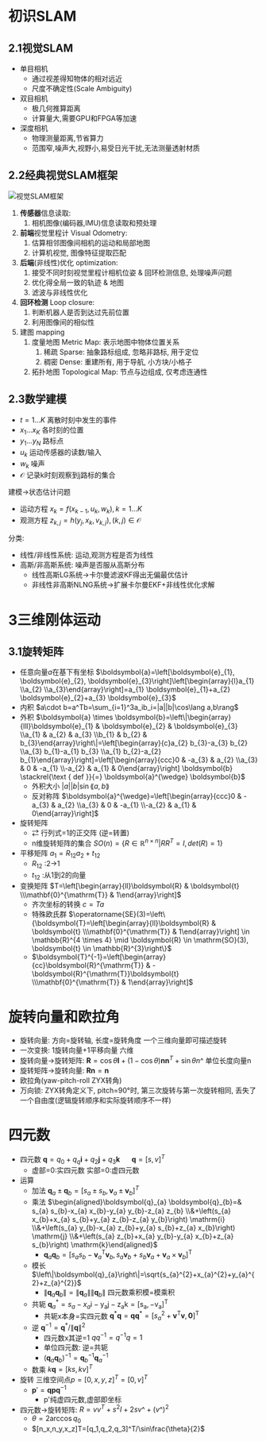 # 初识SLAM

## 2.1视觉SLAM

- 单目相机
  - 通过视差得知物体的相对远近
  - 尺度不确定性(Scale Ambiguity)
- 双目相机
  - 极几何推算距离
  - 计算量大,需要GPU和FPGA等加速
- 深度相机
  - 物理测量距离,节省算力
  - 范围窄,噪声大,视野小,易受日光干扰,无法测量透射材质

## 2.2经典视觉SLAM框架

![视觉SLAM框架](/img/%E8%A7%86%E8%A7%89SLAM%E6%A1%86%E6%9E%B6.png)

1. **传感器**信息读取: 
   1. 相机图像(编码器,IMU)信息读取和预处理
2. **前端**视觉里程计 Visual Odometry: 
   1. 估算相邻图像间相机的运动和局部地图
   2. 计算机视觉, 图像特征提取匹配
3. **后端**(非线性)优化 optimization: 
   1. 接受不同时刻视觉里程计相机位姿 & 回环检测信息, 处理噪声问题
   2. 优化得全局一致的轨迹 & 地图
   3. 滤波与非线性优化
4. **回环检测** Loop closure: 
   1. 判断机器人是否到达过先前位置
   2. 利用图像间的相似性
5. 建图 mapping
   1. 度量地图 Metric Map: 表示地图中物体位置关系
      1. 稀疏 Sparse: 抽象路标组成, 忽略非路标, 用于定位
      2. 稠密 Dense: 重建所有, 用于导航, 小方块/小格子
   2. 拓扑地图 Topological Map: 节点与边组成, 仅考虑连通性

## 2.3数学建模

- $t=1 ... K$ 离散时刻中发生的事件
- $x_1 ... x_K$ 各时刻的位置
- $y_1 ... y_N$ 路标点
- $u_k$ 运动传感器的读数/输入
- $w_k$ 噪声
- $\mathcal{O}$ 记录k时刻观察到j路标的集合

建模->状态估计问题

- 运动方程 $x_k=f(x_{k-1},u_k,w_k), k=1...K$
- 观测方程 $z_{k,j}=h(y_j,x_k,v_{k,j}), (k,j)\in\mathcal{O}$

分类:

- 线性/非线性系统: 运动,观测方程是否为线性
- 高斯/非高斯系统: 噪声是否服从高斯分布
  - 线性高斯LG系统->卡尔曼滤波KF得出无偏最优估计
  - 非线性非高斯NLNG系统->扩展卡尔曼EKF+非线性优化求解

## 

# 3三维刚体运动

## 3.1旋转矩阵

- 任意向量$a$在基下有坐标 $\boldsymbol{a}=\left[\boldsymbol{e}_{1}, \boldsymbol{e}_{2}, \boldsymbol{e}_{3}\right]\left[\begin{array}{l}a_{1} \\a_{2} \\a_{3}\end{array}\right]=a_{1} \boldsymbol{e}_{1}+a_{2} \boldsymbol{e}_{2}+a_{3} \boldsymbol{e}_{3}$
- 内积 $a\cdot b=a^Tb=\sum_{i=1}^3a_ib_i=|a||b|\cos\lang a,b\rang$
- 外积 $\boldsymbol{a} \times \boldsymbol{b}=\left\|\begin{array}{lll}\boldsymbol{e}_{1} & \boldsymbol{e}_{2} & \boldsymbol{e}_{3} \\a_{1} & a_{2} & a_{3} \\b_{1} & b_{2} & b_{3}\end{array}\right\|=\left[\begin{array}{c}a_{2} b_{3}-a_{3} b_{2} \\a_{3} b_{1}-a_{1} b_{3} \\a_{1} b_{2}-a_{2} b_{1}\end{array}\right]=\left[\begin{array}{ccc}0 & -a_{3} & a_{2} \\a_{3} & 0 & -a_{1} \\-a_{2} & a_{1} & 0\end{array}\right] \boldsymbol{b} \stackrel{\text { def }}{=} \boldsymbol{a}^{\wedge} \boldsymbol{b}$
  - 外积大小 $|a||b|\sin\lang a,b\rang$
  - 反对称阵 $\boldsymbol{a}^{\wedge}=\left[\begin{array}{ccc}0 & -a_{3} & a_{2} \\a_{3} & 0 & -a_{1} \\-a_{2} & a_{1} & 0\end{array}\right]$
- 旋转矩阵
  - $\rightleftarrows$ 行列式=1的正交阵 (逆=转置)
  - n维旋转矩阵的集合 $SO(n)=\{R\in \mathbb{R}^{n\times n}|RR^T=I,det(R)=1 \}$
- 平移矩阵 $a_1=R_{12}a_2+t_{12}$
  - $R_{12}$ :2->1
  - $t_{12}$ :从1到2的向量
- 变换矩阵 $T=\left[\begin{array}{ll}\boldsymbol{R} & \boldsymbol{t} \\\mathbf{0}^{\mathrm{T}} & 1\end{array}\right]$
  - 齐次坐标的转换 $c=Ta$
  - 特殊欧氏群 $\operatorname{SE}(3)=\left\{\boldsymbol{T}=\left[\begin{array}{ll}\boldsymbol{R} & \boldsymbol{t} \\\mathbf{0}^{\mathrm{T}} & 1\end{array}\right] \in \mathbb{R}^{4 \times 4} \mid \boldsymbol{R} \in \mathrm{SO}(3), \boldsymbol{t} \in \mathbb{R}^{3}\right\}$
  - $\boldsymbol{T}^{-1}=\left[\begin{array}{cc}\boldsymbol{R}^{\mathrm{T}} & -\boldsymbol{R}^{\mathrm{T}}\boldsymbol{t} \\\mathbf{0}^{\mathrm{T}} & 1\end{array}\right]$

# 旋转向量和欧拉角
- 旋转向量: 方向=旋转轴, 长度=旋转角度 一个三维向量即可描述旋转
- 一次变换: 1旋转向量+1平移向量 六维
- 旋转向量->旋转矩阵: $\textbf{R}=\cos\theta\textbf{I}+(1-\cos\theta)\textbf{nn}^T+\sin\theta n\^{}$  单位长度向量n
- 旋转矩阵->旋转向量: $\textbf{Rn}=\textbf{n}$
- 欧拉角(yaw-pitch-roll ZYX转角)
- 万向锁: ZYX转角定义下, pitch=90°时, 第三次旋转与第一次旋转相同, 丢失了一个自由度(逻辑旋转顺序和实际旋转顺序不一样)

# 四元数
- 四元数 $\textbf{q}=q_0+q_q\textbf{i}+q_2\textbf{j}+q_3\textbf{k}$$~~~~~$ $\textbf{q}=[s,v]^T$
  - 虚部=0:实四元数 实部=0:虚四元数
- 运算
  - 加法 $\textbf{q}_a\pm \textbf{q}_b=[s_a\pm s_b,\textbf{v}_a\pm \textbf{v}_b]^T$
  - 乘法 $\begin{aligned}\boldsymbol{q}_{a} \boldsymbol{q}_{b}=& s_{a} s_{b}-x_{a} x_{b}-y_{a} y_{b}-z_{a} z_{b} \\&+\left(s_{a} x_{b}+x_{a} s_{b}+y_{a} z_{b}-z_{a} y_{b}\right) \mathrm{i} \\&+\left(s_{a} y_{b}-x_{a} z_{b}+y_{a} s_{b}+z_{a} x_{b}\right) \mathrm{j} \\&+\left(s_{a} z_{b}+x_{a} y_{b}-y_{a} x_{b}+z_{a} s_{b}\right) \mathrm{k}\end{aligned}$
    - $\boldsymbol{q}_{a} \boldsymbol{q}_{b}=\left[s_{a} s_{b}-\boldsymbol{v}_{a}^{\mathrm{T}} \boldsymbol{v}_{b}, s_{a} \boldsymbol{v}_{b}+s_{b} \boldsymbol{v}_{a}+\boldsymbol{v}_{a} \times \boldsymbol{v}_{b}\right]^{\mathrm{T}}$
  - 模长 $\left\|\boldsymbol{q}_{a}\right\|=\sqrt{s_{a}^{2}+x_{a}^{2}+y_{a}^{2}+z_{a}^{2}}$
    - $\left\|\boldsymbol{q}_{a} \boldsymbol{q}_{b}\right\|=\left\|\boldsymbol{q}_{a}\right\|\left\|\boldsymbol{q}_{b}\right\|$ 四元数乘积模=模乘积
  - 共轭 $\boldsymbol{q}_{a}^{*}=s_{a}-x_{a} \mathrm{i}-\mathrm{y}_{\mathrm{a}} \mathrm{j}-\mathrm{z}_{\mathrm{a}} \mathrm{k}=\left[\mathrm{s}_{\mathrm{a}},-\mathrm{v}_{\mathrm{a}}\right]^{\mathrm{T}}$
    - 共轭x本身=实四元数 $\boldsymbol{q}^{*} \boldsymbol{q}=\boldsymbol{q} \boldsymbol{q}^{*}=\left[s_{a}^{2}+\boldsymbol{v}^{\mathrm{T}} \boldsymbol{v}, \boldsymbol{0}\right]^{\mathrm{T}}$
  - 逆 $\boldsymbol{q}^{-1}=\boldsymbol{q}^{*} /\|\boldsymbol{q}\|^{2}$
    - 四元数x其逆=1 $q q^{-1}=q^{-1} q=1$
    - 单位四元数: 逆=共轭
    - $\left(\boldsymbol{q}_{a} \boldsymbol{q}_{b}\right)^{-1}=\boldsymbol{q}_{b}^{-1} \boldsymbol{q}_{a}^{-1}$
  - 数乘 $k\textbf{q} = [ks, kv]^T$
- 旋转 三维空间点$p=[0,x,y,z]^T=[0,v]^T$
  - $\textbf{p}'=\textbf{qpq}^{-1}$ 
    - p'纯虚四元数,虚部即坐标
- 四元数->旋转矩阵: $R=vv^T+s^2I+2sv\^{}+(v\^{})^2$
  - $\theta = 2\arccos q_0$
  - $[n_x,n_y,x_z]T=[q_1,q_2,q_3]^T/\sin\frac{\theta}{2}$